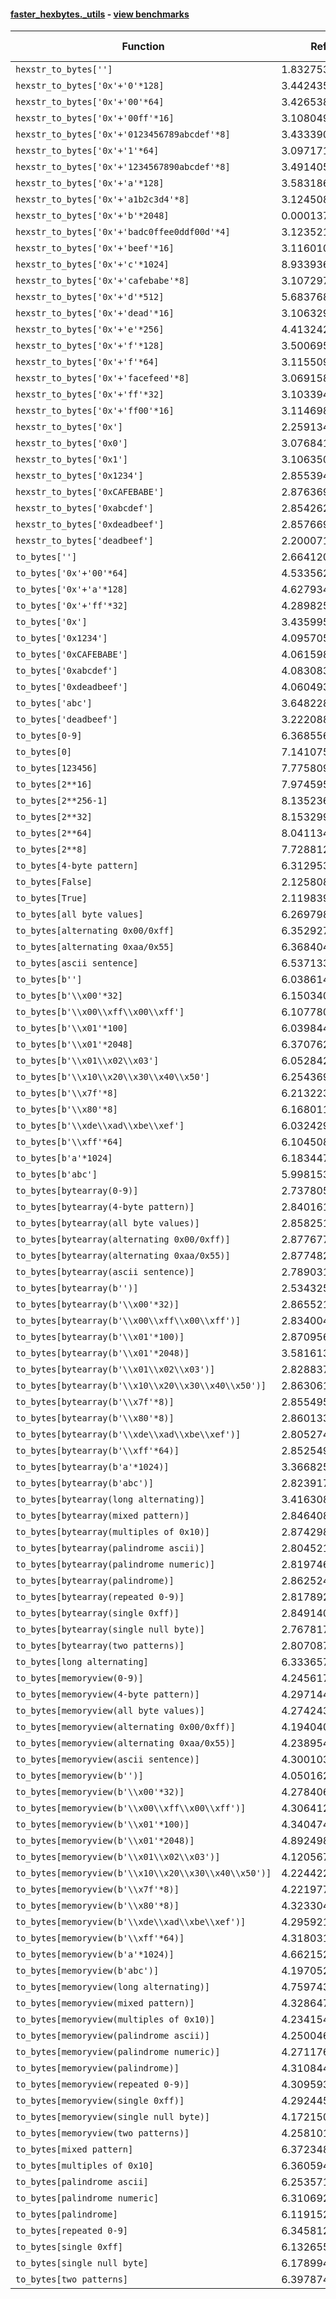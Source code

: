 #### [faster_hexbytes._utils](https://github.com/BobTheBuidler/faster-hexbytes/blob/BobTheBuidler-patch-5/faster_hexbytes/_utils.py) - [view benchmarks](https://github.com/BobTheBuidler/faster-hexbytes/blob/BobTheBuidler-patch-5/benchmarks/test__utils_benchmarks.py)

| Function | Reference Mean | Faster Mean | % Change | Speedup (%) | x Faster | Faster |
|----------|---------------|-------------|----------|-------------|----------|--------|
| `hexstr_to_bytes['']` | 1.8327537138310578e-05 | 1.1033311092782015e-05 | 39.80% | 66.11% | 1.66x | ✅ |
| `hexstr_to_bytes['0x'+'0'*128]` | 3.44243523638681e-05 | 2.1260976825377808e-05 | 38.24% | 61.91% | 1.62x | ✅ |
| `hexstr_to_bytes['0x'+'00'*64]` | 3.4265380602543105e-05 | 2.1021788887278315e-05 | 38.65% | 63.00% | 1.63x | ✅ |
| `hexstr_to_bytes['0x'+'00ff'*16]` | 3.1080492368779714e-05 | 1.8516982316475253e-05 | 40.42% | 67.85% | 1.68x | ✅ |
| `hexstr_to_bytes['0x'+'0123456789abcdef'*8]` | 3.4333904182373116e-05 | 2.125125107402594e-05 | 38.10% | 61.56% | 1.62x | ✅ |
| `hexstr_to_bytes['0x'+'1'*64]` | 3.097171642730658e-05 | 1.8296726073386672e-05 | 40.92% | 69.27% | 1.69x | ✅ |
| `hexstr_to_bytes['0x'+'1234567890abcdef'*8]` | 3.49140510744833e-05 | 2.1373807081540034e-05 | 38.78% | 63.35% | 1.63x | ✅ |
| `hexstr_to_bytes['0x'+'a'*128]` | 3.58318625820519e-05 | 2.1278076964133002e-05 | 40.62% | 68.40% | 1.68x | ✅ |
| `hexstr_to_bytes['0x'+'a1b2c3d4'*8]` | 3.12450809070139e-05 | 1.8870967347085393e-05 | 39.60% | 65.57% | 1.66x | ✅ |
| `hexstr_to_bytes['0x'+'b'*2048]` | 0.00013751872453143576 | 0.00011878545134728703 | 13.62% | 15.77% | 1.16x | ✅ |
| `hexstr_to_bytes['0x'+'badc0ffee0ddf00d'*4]` | 3.123521748764972e-05 | 1.8307925333032274e-05 | 41.39% | 70.61% | 1.71x | ✅ |
| `hexstr_to_bytes['0x'+'beef'*16]` | 3.116010588354079e-05 | 1.8983330117396927e-05 | 39.08% | 64.14% | 1.64x | ✅ |
| `hexstr_to_bytes['0x'+'c'*1024]` | 8.933936204511434e-05 | 7.263105838520951e-05 | 18.70% | 23.00% | 1.23x | ✅ |
| `hexstr_to_bytes['0x'+'cafebabe'*8]` | 3.1072978381697304e-05 | 1.856421715818553e-05 | 40.26% | 67.38% | 1.67x | ✅ |
| `hexstr_to_bytes['0x'+'d'*512]` | 5.683768201195238e-05 | 4.078442465826895e-05 | 28.24% | 39.36% | 1.39x | ✅ |
| `hexstr_to_bytes['0x'+'dead'*16]` | 3.1063296541115804e-05 | 1.8800251872463302e-05 | 39.48% | 65.23% | 1.65x | ✅ |
| `hexstr_to_bytes['0x'+'e'*256]` | 4.4132429629232984e-05 | 2.7648144564593546e-05 | 37.35% | 59.62% | 1.60x | ✅ |
| `hexstr_to_bytes['0x'+'f'*128]` | 3.500695501869377e-05 | 2.1786043736988712e-05 | 37.77% | 60.69% | 1.61x | ✅ |
| `hexstr_to_bytes['0x'+'f'*64]` | 3.1155093928654665e-05 | 1.838739273417633e-05 | 40.98% | 69.44% | 1.69x | ✅ |
| `hexstr_to_bytes['0x'+'facefeed'*8]` | 3.069158427294149e-05 | 1.8421997894397728e-05 | 39.98% | 66.60% | 1.67x | ✅ |
| `hexstr_to_bytes['0x'+'ff'*32]` | 3.10339472321144e-05 | 1.85081337453458e-05 | 40.36% | 67.68% | 1.68x | ✅ |
| `hexstr_to_bytes['0x'+'ff00'*16]` | 3.114698696179136e-05 | 1.8434477316697974e-05 | 40.81% | 68.96% | 1.69x | ✅ |
| `hexstr_to_bytes['0x']` | 2.2591347149949233e-05 | 1.0877273355319414e-05 | 51.85% | 107.69% | 2.08x | ✅ |
| `hexstr_to_bytes['0x0']` | 3.076841352689058e-05 | 1.8262343292143595e-05 | 40.65% | 68.48% | 1.68x | ✅ |
| `hexstr_to_bytes['0x1']` | 3.106350648007013e-05 | 1.8153710601687024e-05 | 41.56% | 71.11% | 1.71x | ✅ |
| `hexstr_to_bytes['0x1234']` | 2.855394287445824e-05 | 1.603368737952134e-05 | 43.85% | 78.09% | 1.78x | ✅ |
| `hexstr_to_bytes['0xCAFEBABE']` | 2.8763698932168227e-05 | 1.588393146739583e-05 | 44.78% | 81.09% | 1.81x | ✅ |
| `hexstr_to_bytes['0xabcdef']` | 2.8542625794645245e-05 | 1.6078887669518796e-05 | 43.67% | 77.52% | 1.78x | ✅ |
| `hexstr_to_bytes['0xdeadbeef']` | 2.8576695839896603e-05 | 1.600690772623741e-05 | 43.99% | 78.53% | 1.79x | ✅ |
| `hexstr_to_bytes['deadbeef']` | 2.20007167939866e-05 | 1.379882474998627e-05 | 37.28% | 59.44% | 1.59x | ✅ |
| `to_bytes['']` | 2.6641206627317325e-05 | 1.2493302231367625e-05 | 53.11% | 113.24% | 2.13x | ✅ |
| `to_bytes['0x'+'00'*64]` | 4.5335620442300996e-05 | 2.2820843821727687e-05 | 49.66% | 98.66% | 1.99x | ✅ |
| `to_bytes['0x'+'a'*128]` | 4.6279348893322926e-05 | 2.284206118163933e-05 | 50.64% | 102.61% | 2.03x | ✅ |
| `to_bytes['0x'+'ff'*32]` | 4.289825082694941e-05 | 1.9707777405888063e-05 | 54.06% | 117.67% | 2.18x | ✅ |
| `to_bytes['0x']` | 3.435995785882993e-05 | 1.2772155299832419e-05 | 62.83% | 169.02% | 2.69x | ✅ |
| `to_bytes['0x1234']` | 4.095705157106546e-05 | 1.7617716738549253e-05 | 56.98% | 132.48% | 2.32x | ✅ |
| `to_bytes['0xCAFEBABE']` | 4.061598227112801e-05 | 1.7656297949509478e-05 | 56.53% | 130.04% | 2.30x | ✅ |
| `to_bytes['0xabcdef']` | 4.083083756987131e-05 | 1.7713527409720976e-05 | 56.62% | 130.51% | 2.31x | ✅ |
| `to_bytes['0xdeadbeef']` | 4.060493628789522e-05 | 1.7638668253365403e-05 | 56.56% | 130.20% | 2.30x | ✅ |
| `to_bytes['abc']` | 3.6482288899282244e-05 | 1.934732447344458e-05 | 46.97% | 88.57% | 1.89x | ✅ |
| `to_bytes['deadbeef']` | 3.222088613449288e-05 | 1.528943354450842e-05 | 52.55% | 110.74% | 2.11x | ✅ |
| `to_bytes[0-9]` | 6.368556466708986e-06 | 3.6307526196013076e-06 | 42.99% | 75.41% | 1.75x | ✅ |
| `to_bytes[0]` | 7.14107537040132e-05 | 3.119898429878663e-05 | 56.31% | 128.89% | 2.29x | ✅ |
| `to_bytes[123456]` | 7.775809150610517e-05 | 3.5746657086992876e-05 | 54.03% | 117.53% | 2.18x | ✅ |
| `to_bytes[2**16]` | 7.974595167343997e-05 | 3.552428787749928e-05 | 55.45% | 124.48% | 2.24x | ✅ |
| `to_bytes[2**256-1]` | 8.135236515409432e-05 | 4.141086109144315e-05 | 49.10% | 96.45% | 1.96x | ✅ |
| `to_bytes[2**32]` | 8.153299663222556e-05 | 3.694823124240159e-05 | 54.68% | 120.67% | 2.21x | ✅ |
| `to_bytes[2**64]` | 8.041134401126403e-05 | 4.057838133008596e-05 | 49.54% | 98.16% | 1.98x | ✅ |
| `to_bytes[2**8]` | 7.728812282152123e-05 | 3.297973044309776e-05 | 57.33% | 134.35% | 2.34x | ✅ |
| `to_bytes[4-byte pattern]` | 6.312953615261141e-06 | 3.587945339146184e-06 | 43.17% | 75.95% | 1.76x | ✅ |
| `to_bytes[False]` | 2.125808804147484e-05 | 4.2543061218257535e-06 | 79.99% | 399.68% | 5.00x | ✅ |
| `to_bytes[True]` | 2.119839071889189e-05 | 4.315270042141786e-06 | 79.64% | 391.24% | 4.91x | ✅ |
| `to_bytes[all byte values]` | 6.269798910584117e-06 | 3.5883002731623e-06 | 42.77% | 74.73% | 1.75x | ✅ |
| `to_bytes[alternating 0x00/0xff]` | 6.352927800576038e-06 | 3.5023875020493955e-06 | 44.87% | 81.39% | 1.81x | ✅ |
| `to_bytes[alternating 0xaa/0x55]` | 6.368404988239915e-06 | 3.586543317247998e-06 | 43.68% | 77.56% | 1.78x | ✅ |
| `to_bytes[ascii sentence]` | 6.537133812568764e-06 | 3.6191573970824624e-06 | 44.64% | 80.63% | 1.81x | ✅ |
| `to_bytes[b'']` | 6.038614138738495e-06 | 3.6387629371267165e-06 | 39.74% | 65.95% | 1.66x | ✅ |
| `to_bytes[b'\\x00'*32]` | 6.150340279588447e-06 | 3.6667345767854177e-06 | 40.38% | 67.73% | 1.68x | ✅ |
| `to_bytes[b'\\x00\\xff\\x00\\xff']` | 6.107780712717684e-06 | 3.4854649230897845e-06 | 42.93% | 75.24% | 1.75x | ✅ |
| `to_bytes[b'\\x01'*100]` | 6.039844803348606e-06 | 3.5473169677641556e-06 | 41.27% | 70.27% | 1.70x | ✅ |
| `to_bytes[b'\\x01'*2048]` | 6.370762849116281e-06 | 3.7278661442495024e-06 | 41.48% | 70.90% | 1.71x | ✅ |
| `to_bytes[b'\\x01\\x02\\x03']` | 6.0528428185789665e-06 | 3.4946873146215584e-06 | 42.26% | 73.20% | 1.73x | ✅ |
| `to_bytes[b'\\x10\\x20\\x30\\x40\\x50']` | 6.254369814267937e-06 | 3.6027577900102826e-06 | 42.40% | 73.60% | 1.74x | ✅ |
| `to_bytes[b'\\x7f'*8]` | 6.2132238080897694e-06 | 3.5981317022840943e-06 | 42.09% | 72.68% | 1.73x | ✅ |
| `to_bytes[b'\\x80'*8]` | 6.168011777510112e-06 | 3.560991999717007e-06 | 42.27% | 73.21% | 1.73x | ✅ |
| `to_bytes[b'\\xde\\xad\\xbe\\xef']` | 6.032429909599303e-06 | 3.485862786106576e-06 | 42.21% | 73.05% | 1.73x | ✅ |
| `to_bytes[b'\\xff'*64]` | 6.104508316067373e-06 | 3.591965832064053e-06 | 41.16% | 69.95% | 1.70x | ✅ |
| `to_bytes[b'a'*1024]` | 6.1834470414990615e-06 | 3.6085976934436386e-06 | 41.64% | 71.35% | 1.71x | ✅ |
| `to_bytes[b'abc']` | 5.99815308063032e-06 | 3.6677282003851877e-06 | 38.85% | 63.54% | 1.64x | ✅ |
| `to_bytes[bytearray(0-9)]` | 2.7378053483410535e-05 | 1.4186125565088769e-05 | 48.18% | 92.99% | 1.93x | ✅ |
| `to_bytes[bytearray(4-byte pattern)]` | 2.840161660131902e-05 | 1.4384165289906855e-05 | 49.35% | 97.45% | 1.97x | ✅ |
| `to_bytes[bytearray(all byte values)]` | 2.858251875372316e-05 | 1.4391926303364016e-05 | 49.65% | 98.60% | 1.99x | ✅ |
| `to_bytes[bytearray(alternating 0x00/0xff)]` | 2.8776775998542175e-05 | 1.4340582248181506e-05 | 50.17% | 100.67% | 2.01x | ✅ |
| `to_bytes[bytearray(alternating 0xaa/0x55)]` | 2.8774821091837123e-05 | 1.4165493293242064e-05 | 50.77% | 103.13% | 2.03x | ✅ |
| `to_bytes[bytearray(ascii sentence)]` | 2.7890316174097932e-05 | 1.3993990501538804e-05 | 49.82% | 99.30% | 1.99x | ✅ |
| `to_bytes[bytearray(b'')]` | 2.5343251824622686e-05 | 1.2224591813810269e-05 | 51.76% | 107.31% | 2.07x | ✅ |
| `to_bytes[bytearray(b'\\x00'*32)]` | 2.8655210617644638e-05 | 1.4313693617124255e-05 | 50.05% | 100.19% | 2.00x | ✅ |
| `to_bytes[bytearray(b'\\x00\\xff\\x00\\xff')]` | 2.8340049684749055e-05 | 1.406048101176646e-05 | 50.39% | 101.56% | 2.02x | ✅ |
| `to_bytes[bytearray(b'\\x01'*100)]` | 2.8709563004514034e-05 | 1.4095607074872492e-05 | 50.90% | 103.68% | 2.04x | ✅ |
| `to_bytes[bytearray(b'\\x01'*2048)]` | 3.581613597820268e-05 | 2.0112041906820875e-05 | 43.85% | 78.08% | 1.78x | ✅ |
| `to_bytes[bytearray(b'\\x01\\x02\\x03')]` | 2.8288376682962007e-05 | 1.4242678307061966e-05 | 49.65% | 98.62% | 1.99x | ✅ |
| `to_bytes[bytearray(b'\\x10\\x20\\x30\\x40\\x50')]` | 2.8630610274552835e-05 | 1.4311168826732685e-05 | 50.01% | 100.06% | 2.00x | ✅ |
| `to_bytes[bytearray(b'\\x7f'*8)]` | 2.8554955613831177e-05 | 1.4236477825550183e-05 | 50.14% | 100.58% | 2.01x | ✅ |
| `to_bytes[bytearray(b'\\x80'*8)]` | 2.8601332052108482e-05 | 1.423597601493248e-05 | 50.23% | 100.91% | 2.01x | ✅ |
| `to_bytes[bytearray(b'\\xde\\xad\\xbe\\xef')]` | 2.8052746830063207e-05 | 1.4291356605393261e-05 | 49.06% | 96.29% | 1.96x | ✅ |
| `to_bytes[bytearray(b'\\xff'*64)]` | 2.8525496050562787e-05 | 1.4146444138798316e-05 | 50.41% | 101.64% | 2.02x | ✅ |
| `to_bytes[bytearray(b'a'*1024)]` | 3.3668254154953814e-05 | 1.9910099792824436e-05 | 40.86% | 69.10% | 1.69x | ✅ |
| `to_bytes[bytearray(b'abc')]` | 2.8239172690291885e-05 | 1.4210400405864123e-05 | 49.68% | 98.72% | 1.99x | ✅ |
| `to_bytes[bytearray(long alternating)]` | 3.4163088324519924e-05 | 1.9259453376950623e-05 | 43.62% | 77.38% | 1.77x | ✅ |
| `to_bytes[bytearray(mixed pattern)]` | 2.8464082387010876e-05 | 1.4789862420496354e-05 | 48.04% | 92.46% | 1.92x | ✅ |
| `to_bytes[bytearray(multiples of 0x10)]` | 2.8742989253775322e-05 | 1.4404323576835917e-05 | 49.89% | 99.54% | 2.00x | ✅ |
| `to_bytes[bytearray(palindrome ascii)]` | 2.8045212778041802e-05 | 1.429181537443155e-05 | 49.04% | 96.23% | 1.96x | ✅ |
| `to_bytes[bytearray(palindrome numeric)]` | 2.8197462529007158e-05 | 1.4328626918954718e-05 | 49.18% | 96.79% | 1.97x | ✅ |
| `to_bytes[bytearray(palindrome)]` | 2.8625242897320487e-05 | 1.4241446818474401e-05 | 50.25% | 101.00% | 2.01x | ✅ |
| `to_bytes[bytearray(repeated 0-9)]` | 2.81789220926545e-05 | 1.457801094688019e-05 | 48.27% | 93.30% | 1.93x | ✅ |
| `to_bytes[bytearray(single 0xff)]` | 2.8491404869785832e-05 | 1.4142835901096796e-05 | 50.36% | 101.45% | 2.01x | ✅ |
| `to_bytes[bytearray(single null byte)]` | 2.7678177964566754e-05 | 1.423093706917863e-05 | 48.58% | 94.49% | 1.94x | ✅ |
| `to_bytes[bytearray(two patterns)]` | 2.8070878393287544e-05 | 1.443695842544708e-05 | 48.57% | 94.44% | 1.94x | ✅ |
| `to_bytes[long alternating]` | 6.333657660495635e-06 | 3.637507227971823e-06 | 42.57% | 74.12% | 1.74x | ✅ |
| `to_bytes[memoryview(0-9)]` | 4.245617546881579e-05 | 1.6880861451185265e-05 | 60.24% | 151.50% | 2.52x | ✅ |
| `to_bytes[memoryview(4-byte pattern)]` | 4.2971449281156785e-05 | 1.742198767289565e-05 | 59.46% | 146.65% | 2.47x | ✅ |
| `to_bytes[memoryview(all byte values)]` | 4.274243357807018e-05 | 1.7753804133386985e-05 | 58.46% | 140.75% | 2.41x | ✅ |
| `to_bytes[memoryview(alternating 0x00/0xff)]` | 4.194040532081735e-05 | 1.683521211668679e-05 | 59.86% | 149.12% | 2.49x | ✅ |
| `to_bytes[memoryview(alternating 0xaa/0x55)]` | 4.2389544514532574e-05 | 1.6703586372284213e-05 | 60.60% | 153.78% | 2.54x | ✅ |
| `to_bytes[memoryview(ascii sentence)]` | 4.300103773493586e-05 | 1.675786628332926e-05 | 61.03% | 156.60% | 2.57x | ✅ |
| `to_bytes[memoryview(b'')]` | 4.050162972309731e-05 | 1.5153335346115504e-05 | 62.59% | 167.28% | 2.67x | ✅ |
| `to_bytes[memoryview(b'\\x00'*32)]` | 4.278406869748579e-05 | 1.6823079985704432e-05 | 60.68% | 154.32% | 2.54x | ✅ |
| `to_bytes[memoryview(b'\\x00\\xff\\x00\\xff')]` | 4.306412398644601e-05 | 1.6776940578887034e-05 | 61.04% | 156.69% | 2.57x | ✅ |
| `to_bytes[memoryview(b'\\x01'*100)]` | 4.340474756705074e-05 | 1.6527274107071086e-05 | 61.92% | 162.62% | 2.63x | ✅ |
| `to_bytes[memoryview(b'\\x01'*2048)]` | 4.892498986055319e-05 | 2.3348409234654306e-05 | 52.28% | 109.54% | 2.10x | ✅ |
| `to_bytes[memoryview(b'\\x01\\x02\\x03')]` | 4.120567018091486e-05 | 1.7172614234218336e-05 | 58.32% | 139.95% | 2.40x | ✅ |
| `to_bytes[memoryview(b'\\x10\\x20\\x30\\x40\\x50')]` | 4.224422473828143e-05 | 1.6930509208288713e-05 | 59.92% | 149.52% | 2.50x | ✅ |
| `to_bytes[memoryview(b'\\x7f'*8)]` | 4.221977942016711e-05 | 1.6899670874874352e-05 | 59.97% | 149.83% | 2.50x | ✅ |
| `to_bytes[memoryview(b'\\x80'*8)]` | 4.323304077880374e-05 | 1.6495515375489312e-05 | 61.85% | 162.09% | 2.62x | ✅ |
| `to_bytes[memoryview(b'\\xde\\xad\\xbe\\xef')]` | 4.295921846853765e-05 | 1.695293149081201e-05 | 60.54% | 153.40% | 2.53x | ✅ |
| `to_bytes[memoryview(b'\\xff'*64)]` | 4.31803182695648e-05 | 1.6610895377285988e-05 | 61.53% | 159.95% | 2.60x | ✅ |
| `to_bytes[memoryview(b'a'*1024)]` | 4.6621521739228596e-05 | 2.2491110006964508e-05 | 51.76% | 107.29% | 2.07x | ✅ |
| `to_bytes[memoryview(b'abc')]` | 4.1970528888313454e-05 | 1.731024899136241e-05 | 58.76% | 142.46% | 2.42x | ✅ |
| `to_bytes[memoryview(long alternating)]` | 4.759743932842777e-05 | 2.297278482542273e-05 | 51.74% | 107.19% | 2.07x | ✅ |
| `to_bytes[memoryview(mixed pattern)]` | 4.3286471728537145e-05 | 1.7646157046556766e-05 | 59.23% | 145.30% | 2.45x | ✅ |
| `to_bytes[memoryview(multiples of 0x10)]` | 4.2341548334515035e-05 | 1.668124711728591e-05 | 60.60% | 153.83% | 2.54x | ✅ |
| `to_bytes[memoryview(palindrome ascii)]` | 4.2500466378051456e-05 | 1.665772613148581e-05 | 60.81% | 155.14% | 2.55x | ✅ |
| `to_bytes[memoryview(palindrome numeric)]` | 4.271176202501225e-05 | 1.6737034367436396e-05 | 60.81% | 155.19% | 2.55x | ✅ |
| `to_bytes[memoryview(palindrome)]` | 4.3108448724825446e-05 | 1.7376082974499177e-05 | 59.69% | 148.09% | 2.48x | ✅ |
| `to_bytes[memoryview(repeated 0-9)]` | 4.3095934225793574e-05 | 1.7459880277408746e-05 | 59.49% | 146.83% | 2.47x | ✅ |
| `to_bytes[memoryview(single 0xff)]` | 4.292445426532359e-05 | 1.689782674733394e-05 | 60.63% | 154.02% | 2.54x | ✅ |
| `to_bytes[memoryview(single null byte)]` | 4.172150638043726e-05 | 1.702028873814198e-05 | 59.20% | 145.13% | 2.45x | ✅ |
| `to_bytes[memoryview(two patterns)]` | 4.258101209448271e-05 | 1.6764724881773114e-05 | 60.63% | 153.99% | 2.54x | ✅ |
| `to_bytes[mixed pattern]` | 6.3723482554818535e-06 | 3.5682204347751234e-06 | 44.00% | 78.59% | 1.79x | ✅ |
| `to_bytes[multiples of 0x10]` | 6.360594877152182e-06 | 3.6701556514447717e-06 | 42.30% | 73.31% | 1.73x | ✅ |
| `to_bytes[palindrome ascii]` | 6.253571782204683e-06 | 3.5880757435265866e-06 | 42.62% | 74.29% | 1.74x | ✅ |
| `to_bytes[palindrome numeric]` | 6.310692584268881e-06 | 3.538209362678325e-06 | 43.93% | 78.36% | 1.78x | ✅ |
| `to_bytes[palindrome]` | 6.119152908391421e-06 | 3.573692823046452e-06 | 41.60% | 71.23% | 1.71x | ✅ |
| `to_bytes[repeated 0-9]` | 6.345812948975381e-06 | 3.729395689633185e-06 | 41.23% | 70.16% | 1.70x | ✅ |
| `to_bytes[single 0xff]` | 6.132655078328323e-06 | 3.5750462561375685e-06 | 41.70% | 71.54% | 1.72x | ✅ |
| `to_bytes[single null byte]` | 6.1789943037167566e-06 | 3.486296507254845e-06 | 43.58% | 77.24% | 1.77x | ✅ |
| `to_bytes[two patterns]` | 6.397874636500163e-06 | 3.651800336419946e-06 | 42.92% | 75.20% | 1.75x | ✅ |
